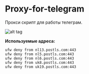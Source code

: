 # Proxy-for-telegram

Прокси скрипт для работы телеграм.

![alt tag](https://baigenews.kz/upload/iblock/811/Zapushchen-Telegram_bot-dlya-proverki-razresheniy-peredvizheniya-po-gorodam-Kazakhstana-_-BaigeNews.kz.png)

**Используемые адреса:**

	ufw deny from nl13.postls.com:443
	ufw deny from nl5.postls.com:443
	ufw deny from nl6.postls.com:443
	ufw deny from uk8.postls.com:443
	ufw deny from uk19.postls.com:443
